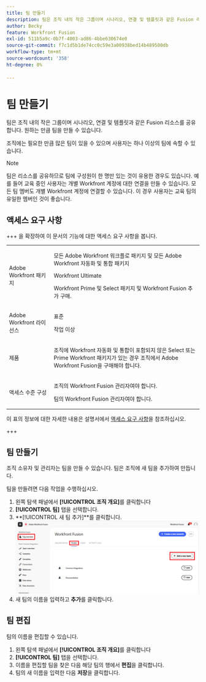 ```yaml
---
title: 팀 만들기
description: 팀은 조직 내의 작은 그룹이며 시나리오, 연결 및 템플릿과 같은 Fusion 리소스를 공유합니다. 원하는 만큼 팀을 만들 수 있습니다.
author: Becky
feature: Workfront Fusion
exl-id: 511b5a9c-0b7f-4003-ad86-4bbe630674e0
source-git-commit: f7c1d5b1de74cc0c59e3a00938bed14b489500db
workflow-type: tm+mt
source-wordcount: '358'
ht-degree: 0%

---
```


# 팀 만들기

팀은 조직 내의 작은 그룹이며 시나리오, 연결 및 템플릿과 같은 Fusion 리소스를 공유합니다. 원하는 만큼 팀을 만들 수 있습니다.

조직에는 필요한 만큼 많은 팀이 있을 수 있으며 사용자는 하나 이상의 팀에 속할 수 있습니다.

>[!NOTE]
>
>팀은 리소스를 공유하므로 팀에 구성원이 한 명만 있는 것이 유용한 경우도 있습니다. 예를 들어 교육 중인 사용자는 개별 Workfront 계정에 대한 연결을 만들 수 있습니다. 모든 팀 멤버도 개별 Workfront 계정에 연결할 수 있습니다. 이 경우 사용자는 교육 팀의 유일한 멤버인 것이 좋습니다.

## 액세스 요구 사항

+++ 을 확장하여 이 문서의 기능에 대한 액세스 요구 사항을 봅니다.

<table style="table-layout:auto">
 <col> 
 <col> 
 <tbody> 
  <tr> 
   <td role="rowheader">Adobe Workfront 패키지</td> 
   <td> <p>모든 Adobe Workfront 워크플로 패키지 및 모든 Adobe Workfront 자동화 및 통합 패키지</p><p>Workfront Ultimate</p><p>Workfront Prime 및 Select 패키지 및 Workfront Fusion 추가 구매.</p> </td> 
  </tr> 
  <tr data-mc-conditions=""> 
   <td role="rowheader">Adobe Workfront 라이선스</td> 
   <td> <p>표준</p><p>작업 이상</p> </td> 
  </tr> 
  <tr> 
   <td role="rowheader">제품</td> 
   <td>
   <p>조직에 Workfront 자동화 및 통합이 포함되지 않은 Select 또는 Prime Workfront 패키지가 있는 경우 조직에서 Adobe Workfront Fusion을 구매해야 합니다.</li></ul>
   </td> 
  </tr>
  <tr data-mc-conditions=""> 
   <td role="rowheader">액세스 수준 구성</td> 
   <td> 
     <p>조직의 Workfront Fusion 관리자여야 합니다.</p>
     <p>팀의 Workfront Fusion 관리자여야 합니다.</p>
   </td> 
  </tr> 
 </tbody> 
</table>

이 표의 정보에 대한 자세한 내용은 설명서에서 [액세스 요구 사항](/help/workfront-fusion/references/licenses-and-roles/access-level-requirements-in-documentation.md)을 참조하십시오.

+++

## 팀 만들기

조직 소유자 및 관리자는 팀을 만들 수 있습니다. 팀은 조직에 새 팀을 추가하여 만듭니다.

팀을 만들려면 다음 작업을 수행하십시오.

1. 왼쪽 탐색 패널에서 **[!UICONTROL 조직 개요]**&#x200B;를 클릭합니다
1. **[!UICONTROL 팀]** 탭을 선택합니다.
1. **[!UICONTROL 새 팀 추가]**를 클릭합니다.
   ![팀 만들기](assets/create-new-team-button.png)
1. 새 팀의 이름을 입력하고 **추가**&#x200B;를 클릭합니다.

## 팀 편집

팀의 이름을 편집할 수 있습니다.

1. 왼쪽 탐색 패널에서 **[!UICONTROL 조직 개요]**&#x200B;를 클릭합니다
1. **[!UICONTROL 팀]** 탭을 선택합니다.
1. 이름을 편집할 팀을 찾은 다음 해당 팀의 행에서 **편집**&#x200B;을 클릭합니다.
1. 팀의 새 이름을 입력한 다음 **저장**&#x200B;을 클릭합니다.

